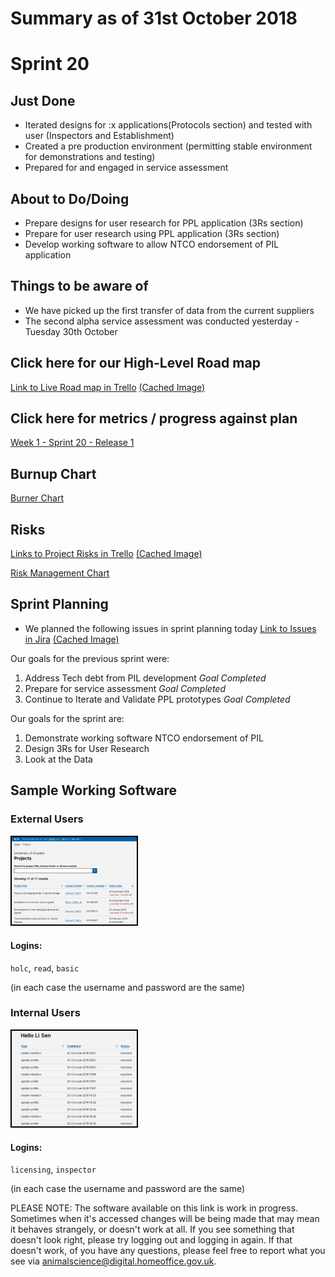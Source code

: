 # Summary as of 31st October 2018 

# Sprint 20

## Just Done
* Iterated designs for :x applications(Protocols section) and tested with user (Inspectors and Establishment)
* Created a pre production environment (permitting stable environment for demonstrations and testing)
* Prepared for and engaged in service assessment

## About to Do/Doing
* Prepare designs for user research for PPL application (3Rs section)
* Prepare for user research using PPL application (3Rs section)
* Develop working software to allow NTCO endorsement of PIL application

## Things to be aware of
* We have picked up the first transfer of data from the current suppliers
* The second alpha service assessment was conducted yesterday - Tuesday 30th October  

## Click here for our High-Level Road map
[Link to Live Road map in Trello](https://trello.com/b/gDQdE01u/asl-roadmap)    [\(Cached Image\)](graphs/ASLRoadMap31102018.jpg)

## Click here for metrics / progress against plan
[Week 1 - Sprint 20 - Release 1](graphs/progress31102018.png)

## Burnup Chart

[Burner Chart](burnup31102018.md)

## Risks
[Links to Project Risks in Trello](https://trello.com/b/VuFuCL7t/risk-register-and-kpis-asl-delivery)    [\(Cached Image\)](graphs/ASLRiskRegister31102018.jpg)

[Risk Management Chart](graphs/risk31102018.png)

## Sprint Planning
* We planned the following issues in sprint planning today [Link to Issues in Jira](https://jira.digital.homeoffice.gov.uk/secure/RapidBoard.jspa?rapidView=261)    [\(Cached Image\)](graphs/sprint31102018.png)

Our goals for the previous sprint were:
1. Address Tech debt from PIL development
*Goal Completed*
2. Prepare for service assessment
*Goal Completed*
3. Continue to Iterate and Validate PPL prototypes
*Goal Completed*

Our goals for the sprint are:
1. Demonstrate working software NTCO endorsement of PIL 
2. Design 3Rs for User Research 
3. Look at the Data

## Sample Working Software
### External Users
<a href="https://public-ui.preprod.asl.homeoffice.gov.uk/"><img src="graphs/proto1_24102018.png" alt="HTML5 Icon" width="200" style="border:2px solid black"></a>
#### Logins:
`holc`, `read`, `basic`

(in each case the username and password are the same)
### Internal Users
<a href="https://internal-ui.preprod.asl.homeoffice.gov.uk/"><img src="graphs/proto2_24102018.png" alt="HTML5 Icon" width="200" style="border:2px solid black"></a>
#### Logins:
`licensing`, `inspector`

(in each case the username and password are the same)

PLEASE NOTE:
The software available on this link is work in progress. Sometimes when it's accessed changes will be being made that may mean it behaves strangely, or doesn't work at all. If you see something that doesn't look right, please try logging out and logging in again.  If that doesn't work, of you have any questions, please feel free to report what you see via [animalscience@digital.homeoffice.gov.uk](animalscience@digital.homeoffice.gov.uk).
